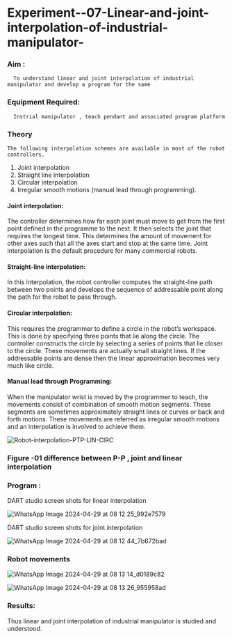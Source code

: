 # Experiment--07-Linear-and-joint-interpolation-of-industrial-manipulator-

### Aim :
      To understand linear and joint interpolation of industrial manipulator and develop a program for the same 
      
### Equipment Required: 
      Instrial manipulator , teach pendant and associated program platform 
      
### Theory 
    The following interpolation schemes are available in most of the robot controllers.
1. Joint interpolation
2. Straight line interpolation
3. Circular interpolation
4. Irregular smooth motions (manual lead through programming).
#### Joint interpolation: 
The controller determines how far each joint must move to get from the first point defined in the programme to the next. It then selects the joint that
requires the longest time. This determines the amount of movement for other axes such that all the axes start and stop at the same time. Joint interpolation is the default procedure for many commercial robots.

#### Straight-line interpolation: 
In this interpolation, the robot controller computes the straight-line path between two points and develops the sequence of addressable point along the path for the robot to pass through.

#### Circular interpolation: 
This requires the programmer to define a circle in the
robot’s workspace. This is done by specifying three points that lie along the circle. The controller constructs the circle by selecting a series of points that lie closer to the circle. These movements are actually small straight lines. If the addressable points are dense then the linear approximation becomes very much like circle.


#### Manual lead through Programming: 
When the manipulator wrist is moved by the programmer to teach, the movements consist of combination of smooth motion segments. These segments are sometimes approximately straight lines or curves or back and forth motions. These movements are referred as irregular smooth motions and an interpolation is involved to achieve them.




![Robot-interpolation-PTP-LIN-CIRC](https://user-images.githubusercontent.com/36288975/201615171-d0886aaa-8220-4b0c-8a1d-3d8a5c69c76a.png)

### Figure -01 difference between P-P , joint and linear interpolation 


### Program : 
DART studio screen shots for linear interpolation 


![WhatsApp Image 2024-04-29 at 08 12 25_992e7579](https://github.com/Yuvasreemuthusamy/Experiment--07-Linear-and-joint-interpolation-of-industrial-manipulator-/assets/144870887/90e1c5a2-04a6-4ff2-b1c4-f884edb3c81f)


DART studio screen shots for joint interpolation 


![WhatsApp Image 2024-04-29 at 08 12 44_7b672bad](https://github.com/Yuvasreemuthusamy/Experiment--07-Linear-and-joint-interpolation-of-industrial-manipulator-/assets/144870887/93cd6117-34bf-4480-9273-3dcbd71a2ea3)


### Robot movements 

![WhatsApp Image 2024-04-29 at 08 13 14_d0189c82](https://github.com/Yuvasreemuthusamy/Experiment--07-Linear-and-joint-interpolation-of-industrial-manipulator-/assets/144870887/78d453a4-692a-4dbf-9712-61c5221359eb)

![WhatsApp Image 2024-04-29 at 08 13 26_955958ad](https://github.com/Yuvasreemuthusamy/Experiment--07-Linear-and-joint-interpolation-of-industrial-manipulator-/assets/144870887/5565697d-dd76-42b8-9215-e027a6a32f01)




### Results:

Thus linear and joint interpolation of industrial manipulator is studied and understood.

